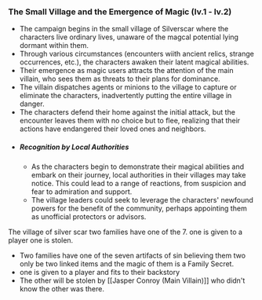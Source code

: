 ### The Small Village and the Emergence of Magic (lv.1 - lv.2)
- The campaign begins in the small village of Silverscar where the characters live ordinary lives, unaware of the magcal potential lying dormant within them.
- Through various circumstances (encounters wiith ancient relics, strange occurrences, etc.), the characters awaken their latent magical abilities.
- Their emergence as magic users attracts the attention of the main villain, who sees them as threats to their plans for dominance.
- The villain dispatches agents or minions to the village to capture or eliminate the characters, inadvertently putting the entire village in danger.
- The characters defend their home against the initial attack, but the encounter leaves them with no choice but to flee, realizing that their actions have endangered their loved ones and neighbors.
- ##### Recognition by Local Authorities
	- As the characters begin to demonstrate their magical abilities and embark on their journey, local authorities in their villages may take notice. This could lead to a range of reactions, from suspicion and fear to admiration and support.
	- The village leaders could seek to leverage the characters' newfound powers for the benefit of the community, perhaps appointing them as unofficial protectors or advisors. 

The village of silver scar 
two families have one of the 7. one is given to a player one is stolen.
* Two families have one of the seven artifacts of sin believing them two only be two linked items and the magic of them is a Family Secret. 
* one is given to a player and fits to their backstory
* The other will be stolen by [[Jasper Conroy (Main Villain)]] who didn't know the other was there.
